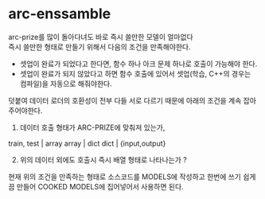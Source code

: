 # arc-enssamble
arc-prize를 많이 돌아다녀도 바로 즉시 쓸만한 모델이 얼마없다  
즉시 쓸만한 형태로 만들기 위해서 다음의 조건을 만족해야한다.

+ 셋업이 완료가 되었다고 한다면, 함수 하나 아크 문제 하나로 호출이 가능해야 한다.
+ 셋업이 완료가 되지 않았다고 하면 함수 호출에 있어서 셋업(학습, C++의 경우는 컴파일)을 자동으로 해줘야한다.

덧붙여 데이터 로더의 호환성이 전부 다들 서로 다르기 때문에 아래의 조건을 계속 잡아주어야한다.

1. 데이터 호출 형태가 ARC-PRIZE에 맞춰져 있는가, 

train, test | array
array | dict
dict | {input,output}

2. 위의 데이터 외에도 호출시 즉시 배열 형태로 나타나는가 ?

현재 위의 조건을 만족하는 형태로 소스코드를 MODELS에 작성하고 한번에 쓰기 쉽게끔 만들어 COOKED MODELS에 집어넣어서 사용하면 된다.


